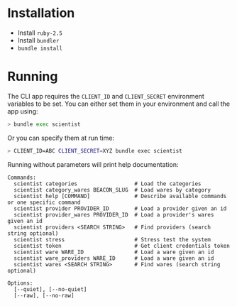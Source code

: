 # Installation

 * Install `ruby-2.5`
 * Install `bundler`
 * `bundle install`


# Running

The CLI app requires the `CLIENT_ID` and `CLIENT_SECRET` environment variables to be set. You can either set them in your environment and call the app using:

```sh
> bundle exec scientist
```

Or you can specify them at run time:

```sh
> CLIENT_ID=ABC CLIENT_SECRET=XYZ bundle exec scientist
```

Running without parameters will print help documentation:

```
Commands:
  scientist categories                  # Load the categories
  scientist category_wares BEACON_SLUG  # Load wares by category
  scientist help [COMMAND]              # Describe available commands or one specific command
  scientist provider PROVIDER_ID        # Load a provider given an id
  scientist provider_wares PROVIDER_ID  # Load a provider's wares given an id
  scientist providers <SEARCH STRING>   # Find providers (search string optional)
  scientist stress                      # Stress test the system
  scientist token                       # Get client credentials token
  scientist ware WARE_ID                # Load a ware given an id
  scientist ware_providers WARE_ID      # Load a ware given an id
  scientist wares <SEARCH STRING>       # Find wares (search string optional)

Options:
  [--quiet], [--no-quiet]
  [--raw], [--no-raw]
```
